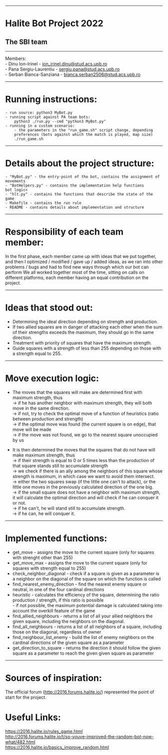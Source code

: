 -------------------------------------------------------------------------------
# Halite Bot Project 2022
## The SBI team

-------------------------------------------------------------------------------
Members:<br>
    - Dinu Ion-Irinel - ion_irinel.dinu@stud.acs.upb.ro<br>
    - Pana Sergiu-Laurentiu - sergiu.pana@stud.acs.upb.ro<br>
    - Serban Bianca-Sanziana - bianca.serban2506@stud.acs.upb.ro<br>

-------------------------------------------------------------------------------
# Running instructions:
    - run source: python3 MyBot.py
    - running script against PA team bots:
        python3 ./run.py --cmd "python3 MyBot.py"
    - running in a custom scenario:
        - the parameters in the "run_game.sh" script change, depending
        preferences (bots against which the match is played, map size)
        ./run_game.sh

-------------------------------------------------------------------------------
# Details about the project structure:
    - "MyBot.py" - the entry-point of the bot, contains the assignment of movements
    - "BotHelpers.py" - contains the implementation help functions
    bot logic<
    - "hlt.py" - contains the functions that describe the state of the game
    - Makefile - contains the run rule
    - README - contains details about implementation and structure

-------------------------------------------------------------------------------
# Responsibility of each team member:<br>
In the first phase, each member came up with ideas that we put together,
and then I optimized / modified / gave up / added ideas, as
we ran into other problems / bugs and had to find new ways
through which our bot can perform
We all worked together most of the time, sitting on calls on
different platforms, each member having an equal contribution on the project.

-------------------------------------------------------------------------------
# Ideas that stood out:<br>
- Determining the ideal direction depending on strength and production.<br>
- If two allied squares are in danger of attacking each other
when the sum of their strengths exceeds the maximum, they should go
in the same direction.<br>
- Treatment with priority of squares that have the maximum strength.<br>
- Guide squares with a strength of less than 255 depending on
those with a strength equal to 255.<br>

-------------------------------------------------------------------------------
# Move execution logic:<br>
- The moves that the squares will make are determined first
with maximum strength, thus<br>
    -> if he has another neighbor with maximum strength, they will both move
    in the same direction.<br>
    -> if not, try to check the optimal move of a function
    of heuristics (ratio between production and strength)<br>
    -> if the optimal move was found (the current square is on
    edge), that move will be made<br>
    -> if the move was not found, we go to the nearest square
    unoccupied by us<br>

- It is then determined the moves that the squares that do not have will make
maximum strength, thus<br>
    -> if their strength is equal to 0 or 5 times less than
    the production of that square stands still to accumulate strength<br>
    -> we check if there is an ally among the neighbors of this square
    whose strength is maximum, in which case we want to avoid them
    intersect.<br>
    -> either the two squares swap (if the little one can't
    to attack), or the little one moves in the previously calculated direction of the one
    big.<br>
    -> if the small square does not have a neighbor with maximum strength, it will
    calculate the optimal direction and will check if he can conquer it or not.<br>
    -> if he can't, he will stand still to accumulate strength.<br>
    -> if he can, he will conquer it.<br>

-------------------------------------------------------------------------------
# Implemented functions:
- get_move - assigns the move to the current square (only for
squares with strenght other than 255)<br>
- get_move_max - assigns the move to the current square (only for
squares with strength equal to 255)<br>
- check_neighbor_diagonal - check if a square is given as a parameter
is a neighbor on the diagonal of the square on which the function is called<br>
- find_nearest_enemy_direction - find the nearest enemy square or
neutral, in one of the four cardinal directions<br>
- heuristic - calculates the efficiency of the square, determining the ratio
production / strength, if this ratio is possible<br>
            - if not possible, the maximum potential damage is calculated
            taking into account the overkill feature of the game<br>
- find_allied_neighbours - returns a list of all your allied neighbors
the given square, including the neighbors on the diagonal.<br>
- find_all_neighbours - returns a list of all neighbors of a square,
including those on the diagonal, regardless of owner<br>
- find_neighbour_list_enemy - build the list of enemy neighbors on
the cardinal directions of the given square as a parameter<br>
- get_direction_to_square - returns the direction it should follow
the given square as a parameter to reach the given given square as
parameter<br>
-------------------------------------------------------------------------------
# Sources of inspiration:
 The official forum (http://2016.forums.halite.io/) represented the point of
 start for the project.

# Useful Links:
https://2016.halite.io/rules_game.html<br>
http://2016.forums.halite.io/t/so-youve-improved-the-random-bot-now-what/482.html<br>
https://2016.halite.io/basics_improve_random.html<br>
